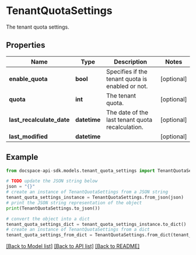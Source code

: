 # TenantQuotaSettings
The tenant quota settings.

## Properties

Name | Type | Description | Notes
------------ | ------------- | ------------- | -------------
**enable_quota** | **bool** | Specifies if the tenant quota is enabled or not. | [optional] 
**quota** | **int** | The tenant quota. | [optional] 
**last_recalculate_date** | **datetime** | The date of the last tenant quota recalculation. | [optional] 
**last_modified** | **datetime** |  | [optional] 

## Example

```python
from docspace-api-sdk.models.tenant_quota_settings import TenantQuotaSettings

# TODO update the JSON string below
json = "{}"
# create an instance of TenantQuotaSettings from a JSON string
tenant_quota_settings_instance = TenantQuotaSettings.from_json(json)
# print the JSON string representation of the object
print(TenantQuotaSettings.to_json())

# convert the object into a dict
tenant_quota_settings_dict = tenant_quota_settings_instance.to_dict()
# create an instance of TenantQuotaSettings from a dict
tenant_quota_settings_from_dict = TenantQuotaSettings.from_dict(tenant_quota_settings_dict)
```
[[Back to Model list]](../README.md#documentation-for-models) [[Back to API list]](../README.md#documentation-for-api-endpoints) [[Back to README]](../README.md)


